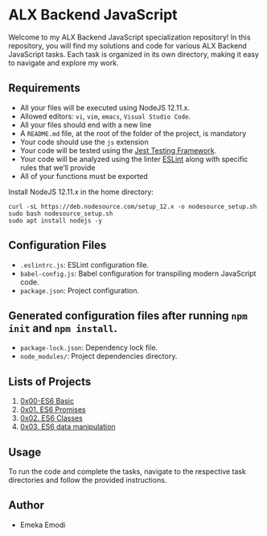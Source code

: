 # ALX Backend JavaScript

Welcome to my ALX Backend JavaScript specialization repository! In this repository, you will find my solutions and code for various ALX Backend JavaScript tasks. Each task is organized in its own directory, making it easy to navigate and explore my work.


## Requirements

- All your files will be executed using NodeJS 12.11.x.
- Allowed editors: `vi`, `vim`, `emacs`, `Visual Studio Code`.
- All your files should end with a new line
- A `README.md` file, at the root of the folder of the project, is mandatory
- Your code should use the `js` extension
- Your code will be tested using the [Jest Testing Framework](https://jestjs.io/).
- Your code will be analyzed using the linter [ESLint](https://eslint.org/) along with specific rules that we’ll provide
- All of your functions must be exported


Install NodeJS 12.11.x in the home directory:
```shell
curl -sL https://deb.nodesource.com/setup_12.x -o nodesource_setup.sh
sudo bash nodesource_setup.sh
sudo apt install nodejs -y
```

## Configuration Files

- `.eslintrc.js`: ESLint configuration file.
- `babel-config.js`: Babel configuration for transpiling modern JavaScript code.
- `package.json`: Project configuration.

## Generated configuration files after running `npm init` and `npm install`.

- `package-lock.json`: Dependency lock file.
- `node_modules/`: Project dependencies directory.

## Lists of Projects

1) [0x00-ES6 Basic](0x00-ES6_basic/)
2) [0x01. ES6 Promises](0x01-ES6_promise/)
3) [0x02. ES6 Classes](0x02-ES6_classes/)
4) [0x03. ES6 data manipulation](0x03-ES6_data_manipulation/)

## Usage

To run the code and complete the tasks, navigate to the respective task directories and follow the provided instructions.

## Author

- Emeka Emodi

